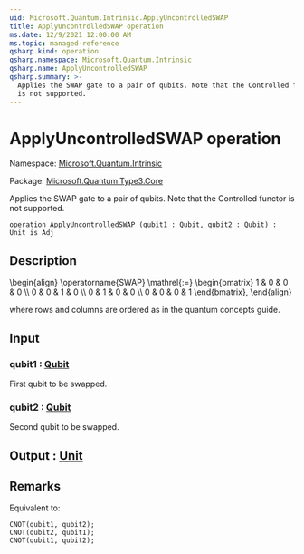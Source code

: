 ```yaml
---
uid: Microsoft.Quantum.Intrinsic.ApplyUncontrolledSWAP
title: ApplyUncontrolledSWAP operation
ms.date: 12/9/2021 12:00:00 AM
ms.topic: managed-reference
qsharp.kind: operation
qsharp.namespace: Microsoft.Quantum.Intrinsic
qsharp.name: ApplyUncontrolledSWAP
qsharp.summary: >-
  Applies the SWAP gate to a pair of qubits. Note that the Controlled functor
  is not supported.
---
```


# ApplyUncontrolledSWAP operation

Namespace: [Microsoft.Quantum.Intrinsic](xref:Microsoft.Quantum.Intrinsic)

Package: [Microsoft.Quantum.Type3.Core](https://nuget.org/packages/Microsoft.Quantum.Type3.Core)


Applies the SWAP gate to a pair of qubits. Note that the Controlled functoris not supported.

```qsharp
operation ApplyUncontrolledSWAP (qubit1 : Qubit, qubit2 : Qubit) : Unit is Adj
```


## Description

\begin{align}\operatorname{SWAP} \mathrel{:=}\begin{bmatrix}1 & 0 & 0 & 0 \\\\0 & 0 & 1 & 0 \\\\0 & 1 & 0 & 0 \\\\0 & 0 & 0 & 1\end{bmatrix},\end{align}where rows and columns are ordered as in the quantum concepts guide.

## Input

### qubit1 : [Qubit](xref:microsoft.quantum.qsharp.valueliterals#qubit-literals)

First qubit to be swapped.


### qubit2 : [Qubit](xref:microsoft.quantum.qsharp.valueliterals#qubit-literals)

Second qubit to be swapped.



## Output : [Unit](xref:microsoft.quantum.qsharp.valueliterals#unit-literal)



## Remarks

Equivalent to:```qsharpCNOT(qubit1, qubit2);CNOT(qubit2, qubit1);CNOT(qubit1, qubit2);```